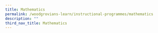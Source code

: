 ```yaml
---
title: Mathematics
permalink: /woodgrovians-learn/instructional-programmes/mathematics
description: ""
third_nav_title: Mathematics
---
```

